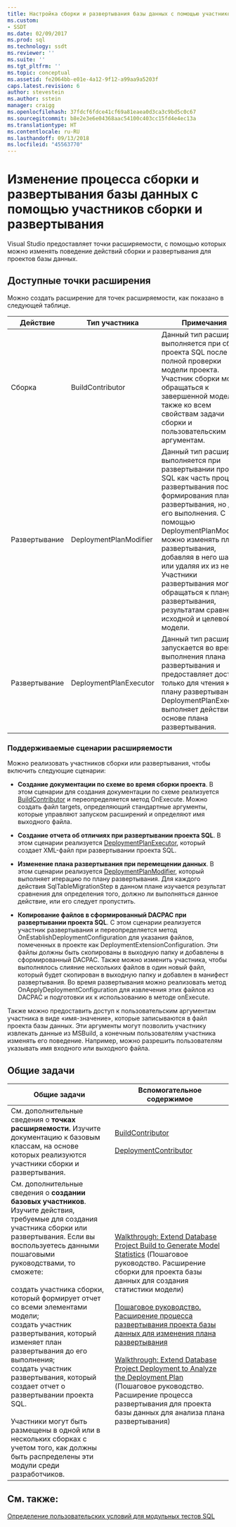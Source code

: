 ```yaml
---
title: Настройка сборки и развертывания базы данных с помощью участников сборки и развертывания | Документация Майкрософт
ms.custom:
- SSDT
ms.date: 02/09/2017
ms.prod: sql
ms.technology: ssdt
ms.reviewer: ''
ms.suite: ''
ms.tgt_pltfrm: ''
ms.topic: conceptual
ms.assetid: fe2064bb-e01e-4a12-9f12-a99aa9a5203f
caps.latest.revision: 6
author: stevestein
ms.author: sstein
manager: craigg
ms.openlocfilehash: 37fdcf6fdce41cf69a81eaea0d3ca3c9bd5c0c67
ms.sourcegitcommit: b8e2e3e6e04368aac54100c403cc15fd4e4ec13a
ms.translationtype: HT
ms.contentlocale: ru-RU
ms.lasthandoff: 09/13/2018
ms.locfileid: "45563770"
---
```

# <a name="customize-database-build-and-deployment-by-using-build-and-deployment-contributors"></a>Изменение процесса сборки и развертывания базы данных с помощью участников сборки и развертывания
Visual Studio предоставляет точки расширяемости, с помощью которых можно изменять поведение действий сборки и развертывания для проектов базы данных.  
  
## <a name="available-extensibility-points"></a>Доступные точки расширения  
Можно создать расширение для точек расширяемости, как показано в следующей таблице.  
  
|**Действие**|**Тип участника**|**Примечания**|  
|--------------|------------------------|-------------|  
|Сборка|BuildContributor|Данный тип расширения выполняется при сборке проекта SQL после полной проверки модели проекта. Участник сборки может обращаться к завершенной модели, а также ко всем свойствам задачи сборки и пользовательским аргументам.|  
|Развертывание|DeploymentPlanModifier|Данный тип расширения выполняется при развертывании проекта SQL как часть процесса развертывания после формирования плана развертывания, но до его выполнения. С помощью DeploymentPlanModifier можно изменять план развертывания, добавляя в него шаги или удаляя их из него. Участники развертывания могут обращаться к плану развертывания, результатам сравнения, исходной и целевой модели.|  
|Развертывание|DeploymentPlanExecutor|Данный тип расширения запускается во время выполнения плана развертывания и предоставляет доступ только для чтения к плану развертывания. DeploymentPlanExectutor выполняет действия на основе плана развертывания.|  
  
### <a name="supported-extensibility-scenarios"></a>Поддерживаемые сценарии расширяемости  
Можно реализовать участников сборки или развертывания, чтобы включить следующие сценарии:  
  
-   **Создание документации по схеме во время сборки проекта**. В этом сценарии для создания документации по схеме реализуется [BuildContributor](http://msdn.microsoft.com/library/microsoft.sqlserver.dac.deployment.buildcontributor.aspx) и переопределяется метод OnExecute. Можно создать файл targets, определяющий стандартные аргументы, которые управляют запуском расширений и определяют имя выходного файла.  
  
-   **Создание отчета об отличиях при развертывании проекта SQL**. В этом сценарии реализуется [DeploymentPlanExecutor](http://msdn.microsoft.com/library/microsoft.sqlserver.dac.deployment.deploymentplanexecutor.aspx), который создает XML-файл при развертывании проекта SQL.  
  
-   **Изменение плана развертывания при перемещении данных**. В этом сценарии реализуется [DeploymentPlanModifier](http://msdn.microsoft.com/library/microsoft.sqlserver.dac.deployment.deploymentplanmodifier.aspx), который выполняет итерацию по плану развертывания. Для каждого действия SqlTableMigrationStep в данном плане изучается результат сравнения для определения того, должно ли выполняться данное действие, или его следует пропустить.  
  
-   **Копирование файлов в сформированный DACPAC при развертывании проекта SQL**. С этом сценарии реализуется участник развертывания и переопределяется метод OnEstablishDeploymentConfiguration для указания файлов, помеченных в проекте как DeploymentExtensionConfiguration. Эти файлы должны быть скопированы в выходную папку и добавлены в сформированный DACPAC. Также можно изменить участника, чтобы выполнялось слияние нескольких файлов в один новый файл, который будет скопирован в выходную папку и добавлен в манифест развертывания. Во время развертывания можно реализовать метод OnApplyDeploymentConfiguration для извлечения этих файлов из DACPAC и подготовки их к использованию в методе onExecute.  
  
Также можно предоставить доступ к пользовательским аргументам участника в виде «имя-значение», которые записываются в файл проекта базы данных. Эти аргументы могут позволить участнику извлекать данные из MSBuild, а конечным пользователям участника изменять его поведение. Например, можно разрешить пользователям указывать имя входного или выходного файла.  
  
## <a name="common-tasks"></a>Общие задачи  
  
|**Общие задачи**|**Вспомогательное содержимое**|  
|--------------------|--------------------------|  
|См. дополнительные сведения о **точках расширяемости.** Изучите документацию к базовым классам, на основе которых реализуются участники сборки и развертывания.|[BuildContributor](http://msdn.microsoft.com/library/microsoft.sqlserver.dac.deployment.buildcontributor.aspx)<br /><br />[DeploymentContributor](http://msdn.microsoft.com/library/microsoft.sqlserver.dac.deployment.deploymentcontributor.aspx)|  
|См. дополнительные сведения о **создании базовых участников**. Изучите действия, требуемые для создания участника сборки или развертывания. Если вы воспользуетесь данными пошаговыми руководствами, то сможете:<br /><br />создать участника сборки, который формирует отчет со всеми элементами модели;<br />создать участник развертывания, который изменяет план развертывания до его выполнения;<br />создать участник развертывания, который создает отчет о развертывании проекта SQL.<br /><br />Участники могут быть размещены в одной или в нескольких сборках с учетом того, как должны быть распределены эти модули среди разработчиков.|[Walkthrough: Extend Database Project Build to Generate Model Statistics](../ssdt/walkthrough-extend-database-project-build-to-generate-model-statistics.md) (Пошаговое руководство. Расширение сборки для проекта базы данных для создания статистики модели)<br /><br />[Пошаговое руководство. Расширение процесса развертывания проекта базы данных для изменения плана развертывания](../ssdt/walkthrough-extend-database-project-deployment-to-modify-the-deployment-plan.md)<br /><br />[Walkthrough: Extend Database Project Deployment to Analyze the Deployment Plan](../ssdt/walkthrough-extend-database-project-deployment-to-analyze-the-deployment-plan.md) (Пошаговое руководство. Расширение процесса развертывания для проекта базы данных для анализа плана развертывания)|  
  
## <a name="see-also"></a>См. также:  
[Определение пользовательских условий для модульных тестов SQL](http://msdn.microsoft.com/library/jj860449(v=vs.103).aspx)  
  
